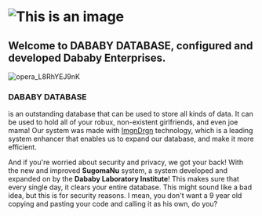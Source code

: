 # ![This is an image](https://i.kym-cdn.com/photos/images/facebook/002/052/347/cd3.png)

## Welcome to DABABY DATABASE, configured and developed Dababy Enterprises.
![opera_L8RhYEJ9nK](https://user-images.githubusercontent.com/83262692/138995625-5bf77b23-181d-42c4-819f-6dc78e03a83a.png)

### DABABY DATABASE
is an outstanding database that can be used to store all kinds of data. It can be used to hold all of your robux, non-existent girlfriends, and even joe mama! Our system was made with [ImgnDrgn](https://c.tenor.com/ojfzCuUX34QAAAAC/deez-nuts-imagine-dragon.gif) technology, which is a leading system enhancer that enables us to expand our database, and make it more efficient. 

And if you're worried about security and privacy, we got your back! With the new and improved **SugomaNu** system, a system developed and expanded on by the **Dababy Laboratory Institute**! This makes sure that every single day, it clears your entire database. This might sound like a bad idea, but this is for security reasons. I mean, you don't want a 9 year old copying and pasting your code and calling it as his own, do you? 


